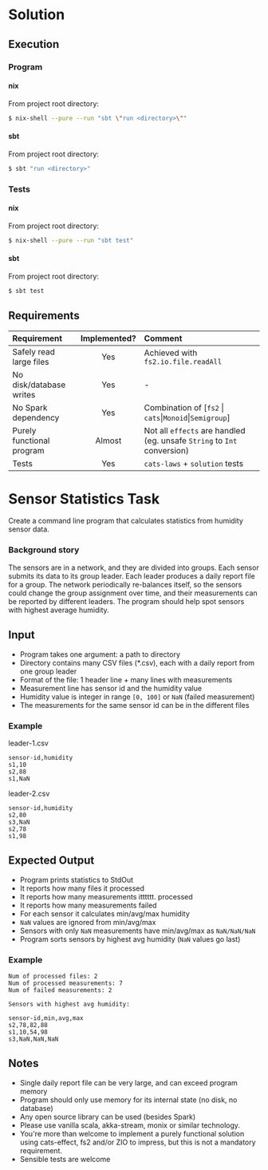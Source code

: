 # Solution

## Execution

### Program

#### nix

From project root directory:

```bash
$ nix-shell --pure --run "sbt \"run <directory>\""
```

#### sbt

From project root directory:

```bash
$ sbt "run <directory>"
```

### Tests


#### nix

From project root directory:

```bash
$ nix-shell --pure --run "sbt test"
```

#### sbt

From project root directory:

```bash
$ sbt test
```

## Requirements

| Requirement | Implemented? | Comment |
| :--- | :---: | :--- |
| Safely read large files | Yes | Achieved with `fs2.io.file.readAll` |
| No disk/database writes | Yes | - |
| No Spark dependency     | Yes | Combination of \[`fs2` \| `cats`\|`Monoid`\|`Semigroup`\] |
| Purely functional program | Almost | Not all `effects` are handled (eg. unsafe `String` to `Int` conversion) |
| Tests | Yes | `cats-laws` + `solution` tests |


# Sensor Statistics Task

Create a command line program that calculates statistics from humidity sensor data.

### Background story

The sensors are in a network, and they are divided into groups. Each sensor submits its data to its group leader.
Each leader produces a daily report file for a group. The network periodically re-balances itself, so the sensors could
change the group assignment over time, and their measurements can be reported by different leaders. The program should
help spot sensors with highest average humidity.

## Input

- Program takes one argument: a path to directory
- Directory contains many CSV files (*.csv), each with a daily report from one group leader
- Format of the file: 1 header line + many lines with measurements
- Measurement line has sensor id and the humidity value
- Humidity value is integer in range `[0, 100]` or `NaN` (failed measurement)
- The measurements for the same sensor id can be in the different files

### Example

leader-1.csv
```
sensor-id,humidity
s1,10
s2,88
s1,NaN
```

leader-2.csv
```
sensor-id,humidity
s2,80
s3,NaN
s2,78
s1,98
```

## Expected Output

- Program prints statistics to StdOut
- It reports how many files it processed
- It reports how many measurements itttttt. processed
- It reports how many measurements failed
- For each sensor it calculates min/avg/max humidity
- `NaN` values are ignored from min/avg/max
- Sensors with only `NaN` measurements have min/avg/max as `NaN/NaN/NaN`
- Program sorts sensors by highest avg humidity (`NaN` values go last)

### Example

```
Num of processed files: 2
Num of processed measurements: 7
Num of failed measurements: 2

Sensors with highest avg humidity:

sensor-id,min,avg,max
s2,78,82,88
s1,10,54,98
s3,NaN,NaN,NaN
```

## Notes

- Single daily report file can be very large, and can exceed program memory
- Program should only use memory for its internal state (no disk, no database)
- Any open source library can be used (besides Spark) 
- Please use vanilla scala, akka-stream, monix or similar technology. 
- You're more than welcome to implement a purely functional solution using cats-effect, fs2 and/or ZIO to impress, 
  but this is not a mandatory requirement. 
- Sensible tests are welcome
